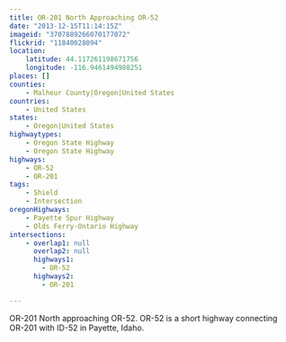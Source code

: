 ```yaml
---
title: OR-201 North Approaching OR-52
date: "2013-12-15T11:14:15Z"
imageid: "3707889266070177072"
flickrid: "11840028094"
location:
    latitude: 44.117261198671756
    longitude: -116.9461494988251
places: []
counties:
    - Malheur County|Oregon|United States
countries:
    - United States
states:
    - Oregon|United States
highwaytypes:
    - Oregon State Highway
    - Oregon State Highway
highways:
    - OR-52
    - OR-201
tags:
    - Shield
    - Intersection
oregonHighways:
    - Payette Spur Highway
    - Olds Ferry-Ontario Highway
intersections:
    - overlap1: null
      overlap2: null
      highways1:
        - OR-52
      highways2:
        - OR-201

---
```

OR-201 North approaching OR-52.  OR-52 is a short highway connecting OR-201 with ID-52 in Payette, Idaho.